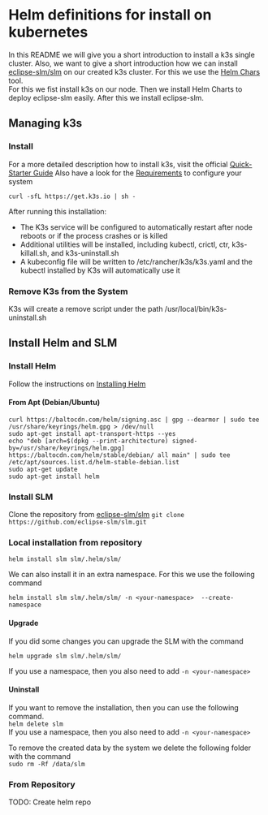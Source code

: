# Helm definitions for install on kubernetes

In this README we will give you a short introduction to install a k3s single cluster. Also, we want to give a short introduction 
how we can install [eclipse-slm/slm](https://github.com/eclipse-slm/slm) on our created k3s cluster. For this we use 
the [Helm Chars](https://helm.sh/) tool.  
For this we fist install k3s on our node. Then we install Helm Charts to deploy eclipse-slm easily.
After this we install eclipse-slm.

## Managing k3s

### Install
For a more detailed description how to install k3s, visit the official [Quick-Starter Guide](https://docs.k3s.io/quick-start)
Also have a look for the [Requirements](https://docs.k3s.io/installation/requirements) to configure your system

`curl -sfL https://get.k3s.io | sh -`

After running this installation:
- The K3s service will be configured to automatically restart after node reboots or if the process crashes or is killed
- Additional utilities will be installed, including kubectl, crictl, ctr, k3s-killall.sh, and k3s-uninstall.sh
- A kubeconfig file will be written to /etc/rancher/k3s/k3s.yaml and the kubectl installed by K3s will automatically use it

### Remove K3s from the System

K3s will create a remove script under the path /usr/local/bin/k3s-uninstall.sh     



## Install Helm and SLM  

### Install Helm
Follow the instructions on [Installing Helm](https://helm.sh/docs/intro/install/)

#### From Apt (Debian/Ubuntu) 

```
curl https://baltocdn.com/helm/signing.asc | gpg --dearmor | sudo tee /usr/share/keyrings/helm.gpg > /dev/null
sudo apt-get install apt-transport-https --yes
echo "deb [arch=$(dpkg --print-architecture) signed-by=/usr/share/keyrings/helm.gpg] https://baltocdn.com/helm/stable/debian/ all main" | sudo tee /etc/apt/sources.list.d/helm-stable-debian.list
sudo apt-get update
sudo apt-get install helm
```

### Install SLM

Clone the repository from [eclipse-slm/slm](https://github.com/eclipse-slm/slm)
`git clone https://github.com/eclipse-slm/slm.git`

### Local installation from repository

`helm install slm slm/.helm/slm/ `

We can also install it in an extra namespace. For this we use the following command

`helm install slm slm/.helm/slm/ -n <your-namespace>  --create-namespace `

#### Upgrade  
If you did some changes you can upgrade the SLM with the command

`helm upgrade slm slm/.helm/slm/`

If you use a namespace, then you also need to add `-n <your-namespace>`

#### Uninstall   

If you want to remove the installation, then you can use the following command.  
`helm delete slm`  
If you use a namespace, then you also need to add `-n <your-namespace>`

To remove the created data by the system we delete the following folder with the 
command  
`sudo rm -Rf /data/slm`





### From Repository

TODO:  Create helm repo 

[//]: # (`helm repo add slm https://github.com/eclipse-slm/slm`  )

[//]: # (`helm repo update`  )

[//]: # (`helm search repo slm`  )

[//]: # (`helm install slm/slm slm/slm`  )
